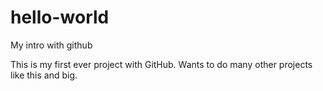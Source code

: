 # hello-world
My intro with github

This is my first ever project with GitHub.
Wants to do many other projects like this and big.
